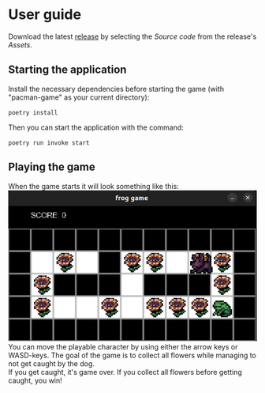 # User guide

Download the latest [release](https://github.com/froghoarder/ot-harjoitustyo/releases) by selecting the _Source code_ from the release's _Assets_.


## Starting the application

Install the necessary dependencies before starting the game (with "pacman-game" as your current directory):

```
poetry install
```

Then you can start the application with the command:

```
poetry run invoke start
```

## Playing the game

When the game starts it will look something like this:  
![](./pictures/game_view.png)  
You can move the playable character by using either the arrow keys or WASD-keys. The goal of the game is to collect all flowers while managing to not get caught by the dog.  
If you get caught, it's game over. If you collect all flowers before getting caught, you win!

